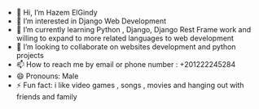 - 👋 Hi, I’m Hazem ElGindy
- 👀 I’m interested in Django Web Development
- 🌱 I’m currently learning Python , Django, Django Rest Frame work and willing to expand to more related languages to web development
- 💞️ I’m looking to collaborate on websites development and python projects
- 📫 How to reach me by email or phone number : +201222245284
- 😄 Pronouns: Male
- ⚡ Fun fact: i like video games , songs , movies and hanging out with friends and family

<!---
H-A-ElGindy/H-A-ElGindy is a ✨ special ✨ repository because its `README.md` (this file) appears on your GitHub profile.
You can click the Preview link to take a look at your changes.
--->
